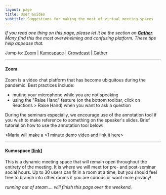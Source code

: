 ```yaml
---
layout: page
title: User Guides
subtitle: Suggestions for making the most of virtual meeting spaces
---
```


*If you read one thing on this page, please let it be the section on **[Gather](#gather)**. Many find this the most overwhelming and confusing platform. These tips help appease that.*

Jump to: [Zoom](#zoom) \| [Kumospace](#kumospace) \| [Crowdcast](#crowdcast) \| [Gather](#gather)

---

#### Zoom
Zoom is a video chat platform that has become ubiquitous during the pandemic. Best practices include:
- muting your microphone while you are not speaking
- using the "Raise Hand" feature (on the bottom toolbar, click on Reactions > Raise Hand) when you want to ask a question

During the seminars especially, we encourage use of the annotation tool if you wish to make reference to something on the speaker's slides. Brief tutorial on how to use the annotation tool below:

<Maria will make a <1 minute demo video and link it here>

---

#### Kumospace [[link](https://kumospace.com/ssnap2021)]
This is a dynamic meeting space that will remain open throughout the entirety of the meeting. It is where we will meet for pre- and post-seminar social hours. Up to 30 users can fit in a room at a time, but you should feel free to branch into other rooms if you are curious or want more privacy!



*running out of steam.... will finish this page over the weekend.*
